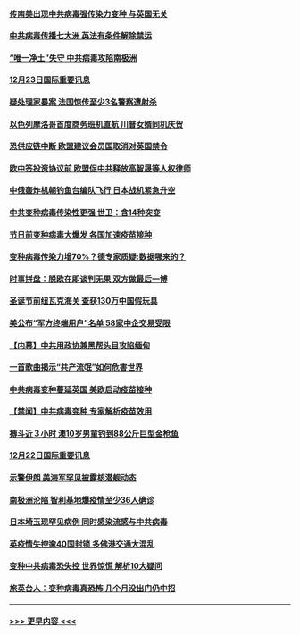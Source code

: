 #### [传南美出现中共病毒强传染力变种 与英国无关](../pages/prog202/a103016518.md?t=12240302) 
#### [中共病毒传播七大洲 英法有条件解除禁运](../pages/prog202/a103016597.md?t=12240302) 
#### [“唯一净土”失守 中共病毒攻陷南极洲](../pages/prog202/a103016433.md?t=12240302) 
#### [12月23日国际重要讯息](../pages/prog202/a103016434.md?t=12240302) 
#### [疑处理家暴案 法国惊传至少3名警察遭射杀](../pages/prog202/a103016245.md?t=12240302) 
#### [以色列摩洛哥首度商务班机直航 川普女婿同机庆贺](../pages/prog202/a103016191.md?t=12240302) 
#### [恐供应链中断 欧盟建议会员国取消对英国禁令](../pages/prog202/a103016179.md?t=12240302) 
#### [欧中签投资协议前 欧盟促中共释放高智晟等人权律师](../pages/prog202/a103016173.md?t=12240302) 
#### [中俄轰炸机朝钓鱼台编队飞行 日本战机紧急升空](../pages/prog202/a103016154.md?t=12240302) 
#### [中共变种病毒传染性更强 世卫：含14种突变](../pages/prog202/a103016119.md?t=12240302) 
#### [节日前变种病毒大爆发 各国加速疫苗接种](../pages/prog202/a103016078.md?t=12240302) 
#### [变种病毒传染力增70%？德专家质疑:数据哪来的？](../pages/prog202/a103015990.md?t=12240302) 
#### [时事拼盘：脱欧在即谈判无果 双方做最后一博](../pages/prog202/a103016026.md?t=12240302) 
#### [圣诞节前纽瓦克海关 查获130万中国假玩具](../pages/prog202/a103015977.md?t=12240302) 
#### [美公布“军方终端用户”名单 58家中企交易受限](../pages/prog202/a103015805.md?t=12240302) 
#### [【内幕】中共用政协兼黑帮头目攻陷缅甸](../pages/prog202/a103015868.md?t=12240302) 
#### [一首歌曲揭示“共产流氓”如何危害世界](../pages/prog202/a103015846.md?t=12240302) 
#### [中共病毒变种蔓延英国 美欧启动疫苗接种](../pages/prog202/a103015830.md?t=12240302) 
#### [【禁闻】中共病毒变种 专家解析疫苗效用](../pages/prog202/a103015823.md?t=12240302) 
#### [搏斗近３小时 澳10岁男童钓到88公斤巨型金枪鱼](../pages/prog202/a103015735.md?t=12240302) 
#### [12月22日国际重要讯息](../pages/prog202/a103015662.md?t=12240302) 
#### [示警伊朗 美海军罕见披露核潜舰动态](../pages/prog202/a103015568.md?t=12240302) 
#### [南极洲沦陷 智利基地爆疫情至少36人确诊](../pages/prog202/a103015559.md?t=12240302) 
#### [日本埼玉现罕见病例 同时感染流感与中共病毒](../pages/prog202/a103015555.md?t=12240302) 
#### [英疫情失控逾40国封锁 多佛港交通大混乱](../pages/prog202/a103015416.md?t=12240302) 
#### [变种中共病毒恐失控 世界惊慌 解析10大疑问](../pages/prog202/a103015397.md?t=12240302) 
#### [旅英台人：变种病毒真恐怖 几个月没出门仍中招](../pages/prog202/a103015267.md?t=12240302) 

----
#### [ >>> 更早内容 <<< ](../indexes/prog202-earlier.md)
